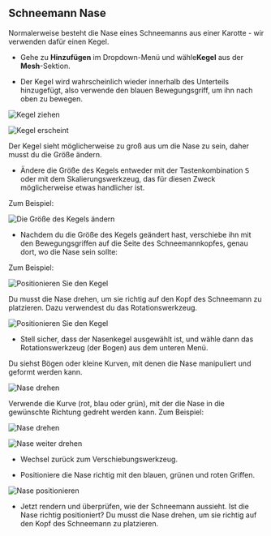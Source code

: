 ## Schneemann Nase

Normalerweise besteht die Nase eines Schneemanns aus einer Karotte - wir verwenden dafür einen Kegel.

+ Gehe zu **Hinzufügen** im Dropdown-Menü und wähle**Kegel** aus der **Mesh**-Sektion.

+ Der Kegel wird wahrscheinlich wieder innerhalb des Unterteils hinzugefügt, also verwende den blauen Bewegungsgriff, um ihn nach oben zu bewegen.

![Kegel ziehen](images/blender-drag-cone-1.png)

![Kegel erscheint](images/blender-drag-cone-2.png)

Der Kegel sieht möglicherweise zu groß aus um die Nase zu sein, daher musst du die Größe ändern.

+ Ändere die Größe des Kegels entweder mit der Tastenkombination <kbd>S</kbd> oder mit dem Skalierungswerkzeug, das für diesen Zweck möglicherweise etwas handlicher ist.

Zum Beispiel:

![Die Größe des Kegels ändern](images/blender-resize-cone.png)

+ Nachdem du die Größe des Kegels geändert hast, verschiebe ihn mit den Bewegungsgriffen auf die Seite des Schneemannkopfes, genau dort, wo die Nase sein sollte:

Zum Beispiel:

![Positionieren Sie den Kegel](images/blender-position-cone-2.png)

Du musst die Nase drehen, um sie richtig auf den Kopf des Schneemann zu platzieren. Dazu verwendest du das Rotationswerkzeug.

![Positionieren Sie den Kegel](images/rotate-tool.png)

+ Stell sicher, dass der Nasenkegel ausgewählt ist, und wähle dann das Rotationswerkzeug (der Bogen) aus dem unteren Menü.

Du siehst Bögen oder kleine Kurven, mit denen die Nase manipuliert und geformt werden kann.

![Nase drehen](images/blender-rotate-nose-tool.png)

Verwende die Kurve (rot, blau oder grün), mit der die Nase in die gewünschte Richtung gedreht werden kann. Zum Beispiel:

![Nase drehen](images/blender-rotate-cone-1.png)

![Nase weiter drehen](images/blender-rotate-cone-2.png)

+ Wechsel zurück zum Verschiebungswerkzeug.

+ Positioniere die Nase richtig mit den blauen, grünen und roten Griffen.

![Nase positionieren](images/blender-rotate-cone-3.png)

+ Jetzt rendern und überprüfen, wie der Schneemann aussieht. Ist die Nase richtig positioniert? Du musst die Nase drehen, um sie richtig auf den Kopf des Schneemann zu platzieren.